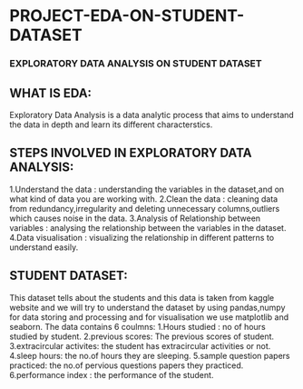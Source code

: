 # PROJECT-EDA-ON-STUDENT-DATASET
### EXPLORATORY DATA ANALYSIS ON STUDENT DATASET
## WHAT IS EDA:
Exploratory Data Analysis is a data analytic process that aims to understand the data in
depth and learn its different characterstics.
## STEPS INVOLVED IN EXPLORATORY DATA ANALYSIS:
1.Understand the data : understanding the variables in the dataset,and on what kind of data
you are working with.
2.Clean the data : cleaning data from redundancy,irregularity and deleting unnecessary
columns,outliers which causes noise in the data.
3.Analysis of Relationship between variables : analysing the relationship between the
variables in the dataset.
4.Data visualisation : visualizing the relationship in different patterns to understand
easily.
## STUDENT DATASET:
This dataset tells about the students and this data is taken from kaggle website and we
will try to understand
the dataset by using pandas,numpy for data storing and processing and for visualisation
we use matplotlib and seaborn.
The data contains 6 coulmns:
1.Hours studied : no of hours studied by student.
2.previous scores: The previous scores of student.
3.extracircular activites: the student has extracircular activities or not.
4.sleep hours: the no.of hours they are sleeping.
5.sample question papers practiced: the no.of pervious questions papers they practiced.
6.performance index : the performance of the student.
